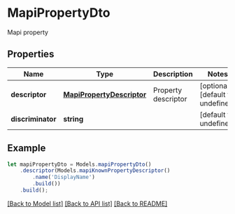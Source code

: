 # MapiPropertyDto

Mapi property             

## Properties
Name | Type | Description | Notes
---- | ---- | ----------- | -----
**descriptor** | [**MapiPropertyDescriptor**](MapiPropertyDescriptor.md) | Property descriptor              | [optional] [default to undefined]
**discriminator** | **string** |  | [default to undefined]


## Example
```typescript
let mapiPropertyDto = Models.mapiPropertyDto()
    .descriptor(Models.mapiKnownPropertyDescriptor()
        .name('DisplayName')
        .build())
    .build();
```


[[Back to Model list]](README.md#documentation-for-models) [[Back to API list]](README.md#documentation-for-api-endpoints) [[Back to README]](README.md)
